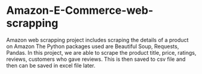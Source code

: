 # Amazon-E-Commerce-web-scrapping
Amazon web scrapping project includes scraping the details of a product on Amazon
The Python packages used are Beautiful Soup, Requests, Pandas.
In this project, we are able to scrape the product title, price, ratings, reviews, customers who gave reviews.
This is then saved to csv file and then can be saved in excel file later.
